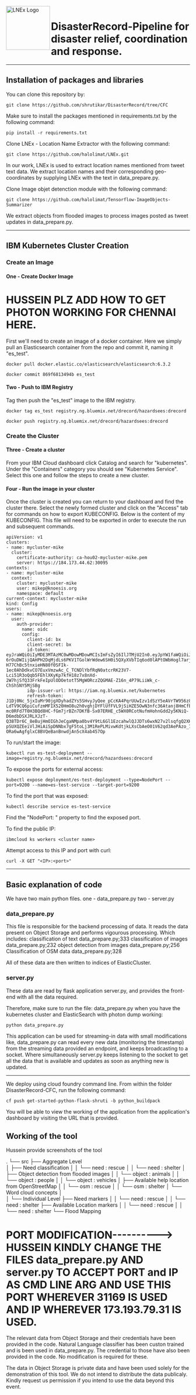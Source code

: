 

<img src="drecord-logo.png" align="left" alt="LNEx Logo" width="120"/>

# DisasterRecord-Pipeline for disaster relief, coordination and response.
---
## Installation of packages and libraries


You can clone this repository by:
```
git clone https://github.com/shrutikar/DisasterRecord/tree/CFC
```

Make sure to install the packages mentioned in requirements.txt by the following command:
```
pip install -r requirements.txt
```

Clone LNEx - Location Name Extractor with the following command:
```
git clone https://github.com/halolimat/LNEx.git
```
In our work, LNEx is used to extract location names mentioned from tweet text data. We extract location names and their corresponding geo-coordinates by supplying LNEx with the text in data_prepare.py.

Clone Image objet detenction module with the following command:
```
git clone https://github.com/halolimat/Tensorflow-ImageObjects-Summarizer
```
We extract objects from flooded images to process images posted as tweet updates in data_prepare.py.


---


## IBM Kubernetes Cluster Creation

### Create an Image

#### One - Create Docker Image
# HUSSEIN PLZ ADD HOW TO GET PHOTON WORKING FOR CHENNAI HERE. 
First we'll need to create an image of a docker container. Here we simply pull an Elasticsearch container from the repo and commit it, naming it "es_test".

```
docker pull docker.elastic.co/elasticsearch/elasticsearch:6.3.2
```

```
docker commit 869f6813494b es_test

```

#### Two - Push to IBM Registry

Tag then push the "es_test" image to the IBM registry.

```
docker tag es_test registry.ng.bluemix.net/drecord/hazardsees:drecord
```

```
docker push registry.ng.bluemix.net/drecord/hazardsees:drecord
```

### Create the Cluster

#### Three - Create a cluster

From your IBM Cloud dashboard click Catalog and search for "kubernetes". Under the "Containers" category you should see "Kubernetes Service". Select this one and follow the steps to create a new cluster.

#### Four - Run the image in your cluster

Once the cluster is created you can return to your dashboard and find the cluster there. Select the newly formed cluster and click on the "Access" tab for commands on how to export KUBECONFIG. Below is the content of my KUBECONFIG. This file will need to be exported in order to execute the run and subsequent commands.

```
apiVersion: v1
clusters:
- name: mycluster-mike
  cluster:
    certificate-authority: ca-hou02-mycluster-mike.pem
    server: https://184.173.44.62:30095
contexts:
- name: mycluster-mike
  context:
    cluster: mycluster-mike
    user: mikep@knoesis.org
    namespace: default
current-context: mycluster-mike
kind: Config
users:
- name: mikep@knoesis.org
  user:
    auth-provider:
      name: oidc
      config:
        client-id: bx
        client-secret: bx
        id-token: eyJraWQiOiIyMDE3MTAzMC0wMDowMDowMCIsImFsZyI6IlJTMjU2In0.eyJpYW1faWQiOiJJQk1pZC01NTAwMDBHMUFFIiwiaXNzIjoiaHR0cHM6Ly9pYW0ubmcuYmx1ZW1peC5uZXQva3ViZXJuZXRlcyIsInN1YiI6Im1pa2VwQGtub2VzaXMub3JnIiwiYXVkIjoiYngiLCJnaXZlbl9uYW1lIjoiTWljaGFlbCIsImZhbWlseV9uYW1lIjoiUGFydGluIiwibmFtZSI6Ik1pY2hhZWwgUGFydGluIiwiZW1haWwiOiJtaWtlcEBrbm9lc2lzLm9yZyIsImV4cCI6MTUzNjYyODUxNCwic2NvcGUiOiJpYm0gb3BlbmlkIiwiaWF0IjoxNTM2NjI0OTE0fQ.I3ArsN5LohhPBU0Y305sfR1ysqfBBWbjNFOx9-6rOuDWIijQAHPH2DqMjdLs6PKV1TGolWrWdew6SH0i5QXyXVbTIq6od0lAPtOWbHogl7arjZS83xnW91Qm1wGhwXJMJXTUeDGBwf_oS_Mr4Zii5dYy1Tc1xMPuSR-H77ChBc5tnxieHN80f0SFIk-1ec0AhDdkvCO7EuxVmzwAc_C_TCNDlYbfRqN0atcrRK23V7-Lci51R3oQqb5FEhlXKyKp7kfH18z7x8nXd-2W7hjSfQ33FrkFeIpUlODOetotT5MgWORczZQGMAE-Z16n_4P79LiiWk_c-ChShSNY5MjSBg
        idp-issuer-url: https://iam.ng.bluemix.net/kubernetes
        refresh-token: J1Dj0Nc_5jxIuMr90jgXDyhadZYs5SHvyJyQee_pCcKA4PqrUUwIzv1dSzY5eAVrTW956z8a0VWPWPPXd7YFC0uSAhbCm3GEMnx1R5W3jWKVZXqNwZZHYk_koRGFstGh393vZCnufGklIV1TG6IdEgzMyXGFw4A-LdTV9CQ6piCufzmMFIX520HmO8u2h0vghjDYFlUfFVL9jSiHZE5OwN3nfc36Atanj8HmCfbcAuyl0UzFMk4t7TAeqcLYVws_aGnEO5QhVprxzrm77Clew2o4AysoEUeKdeNNwtmq5fHdx9rEZoigKLg0Smey8k7VXSS7vT0ahdDuSoPLXTq9Q2W5G2sP9HHMKOKgquKHLzFiGTaWzowoX7M46kO75khAqBSapnBdABbtKMPJ1at99vB_sc-mc0RFd7T0H3BQd8HC-fGm7jrBZn7DKfB-Sx07ERHE_c5WX0RCotNufmHohnGdd2y5KNiQ-D6mdbDSXJRLXJzT-Q38TDr6C_8eBujHmOIGhJeCgaNMpa0bv4Y9tL6Gl1EzcahwlQJJDTs6wxN27v2lsqfgQ2XKbcyBJgRefHEVLOEB1i6j6mtqussH9hjmlzOhkvTmbggM4eTz-pSUXQZEeiVlJHiAiSpDNNbx7gF5toLj3M1RePLMivwKdtjkLXsCbAeO01V62qd3AePAzo_7MJq738JUoN16f6rQB00moijh61jZdgN5GRdUVL9iv1BaLw1BRqglDuXqTxJoo4ok57HGGLrxNtcP5YmVoCb0ymGh2LqrzHJgXNFa7O2RFAaOk4prutofb6vKrMJTC2eMI-ORa6wAgfglxC8BVQeBanBnwdjAn5cX4ab457Op
```

To run/start the image:

```
kubectl run es-test-deployment --image=registry.ng.bluemix.net/drecord/hazardsees:drecord
```

To expose the ports for external access:

```
kubectl expose deployment/es-test-deployment --type=NodePort --port=9200 --name=es-test-service --target-port=9200
```

To find the port that was exposed:

```
kubectl describe service es-test-service
```

Find the "NodePort: " property to find the exposed port.

To find the public IP:

```
ibmcloud ks workers <cluster name>
```

Attempt access to this IP and port with curl:

```
curl -X GET "<IP>:<port>"
```

---
## Basic explanation of code

We have two main python files.
one - data_prepare.py
two - server.py

### data_prepare.py
This file is responsible for the backend processing of data. It reads the data present on Object Storage and performs vigourous processing. Which includes:
classification of text data_prepare.py;333
classification of images data_prepare.py;232
object detection from images data_prepare.py;256
Classification of OSM data data_prepare.py;328

All of these data are then written to indices of ElasticCluster. 

### server.py
These data are read by flask application server.py, and provides the front-end with all the data required.

Therefore, make sure to run the file: data_prepare.py when you have the kubernetes cluster and ElasticSearch with photon dump working:
```
python data_prepare.py
```

This application can be used for streaming-in data with small modifications like, data_prepare.py can read every new data (monitoring the timestamp) from the streaming data provided an endpoint, and keeps broadcasting to a socket. Where simultaneously server.py keeps listening to the socket to get all the data that is available and updates as soon as anything new is updated.

---

We deploy using cloud foundry command line. From within the folder DisasterRecord-CFC, run the following command:
```
cf push get-started-python-flask-shruti -b python_buildpack
```

You will be able to view the working of the application from the application's dashboard by visiting the URL that is provided.

## Working of the tool

Hussein provide screenshots of the tool

.
    └── src
        ├── Aggregate Level  
        │   ├── Need classification
        │   │   └── need    : rescue
        │   │   └── need    : shelter
        │   ├── Object detection from flooded images
        │   │   └── object    : animals
        │   │   └── object    : people
        │   │   └── object    : vehicles
        │   ├── Available help location from OpenStreetMap
        │   │   └── osm    : rescue
        │   │   └── osm    : shelter
        │   └── Word cloud concepts
        │       
        │
        └── Individual Level 
            ├── Need markers
            │   │   └── need    : rescue
            │   │   └── need    : shelter
            ├── Available Location markers
            │   │   └── need    : rescue
            │   │   └── need    : shelter
            └── Flood Mapping

# PORT MODIFICATION----------> HUSSEIN KINDLY CHANGE THE FILES data_prepare.py AND server.py TO ACCEPT PORT and IP AS CMD LINE ARG AND USE THIS PORT WHEREVER 31169 IS USED AND IP WHEREVER 173.193.79.31 IS USED.

The relevant data from Object Storage and their credentials have been provided in the code. Natural Language classifier has been custon trained and is been used in data_prepare.py. The credential to those have also been provided in the code. No modification is required for these.

The data in Object Storage is private data and have been used solely for the demonstration of this tool. We do not intend to distribute the data publicaly. Kindly request us permission if you intend to use the data beyond this event.
